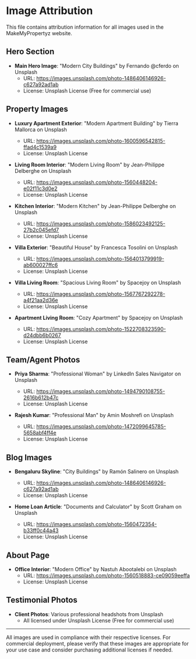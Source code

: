 # Image Attribution

This file contains attribution information for all images used in the MakeMyPropertyz website.

## Hero Section
- **Main Hero Image**: "Modern City Buildings" by Fernando @cferdo on Unsplash
  - URL: https://images.unsplash.com/photo-1486406146926-c627a92ad1ab
  - License: Unsplash License (Free for commercial use)

## Property Images
- **Luxury Apartment Exterior**: "Modern Apartment Building" by Tierra Mallorca on Unsplash
  - URL: https://images.unsplash.com/photo-1600596542815-ffad4c1539a9
  - License: Unsplash License

- **Living Room Interior**: "Modern Living Room" by Jean-Philippe Delberghe on Unsplash
  - URL: https://images.unsplash.com/photo-1560448204-e02f11c3d0e2
  - License: Unsplash License

- **Kitchen Interior**: "Modern Kitchen" by Jean-Philippe Delberghe on Unsplash
  - URL: https://images.unsplash.com/photo-1586023492125-27b2c045efd7
  - License: Unsplash License

- **Villa Exterior**: "Beautiful House" by Francesca Tosolini on Unsplash
  - URL: https://images.unsplash.com/photo-1564013799919-ab600027ffc6
  - License: Unsplash License

- **Villa Living Room**: "Spacious Living Room" by Spacejoy on Unsplash
  - URL: https://images.unsplash.com/photo-1567767292278-a4f21aa2d36e
  - License: Unsplash License

- **Apartment Living Room**: "Cozy Apartment" by Spacejoy on Unsplash
  - URL: https://images.unsplash.com/photo-1522708323590-d24dbb6b0267
  - License: Unsplash License

## Team/Agent Photos
- **Priya Sharma**: "Professional Woman" by LinkedIn Sales Navigator on Unsplash
  - URL: https://images.unsplash.com/photo-1494790108755-2616b612b47c
  - License: Unsplash License

- **Rajesh Kumar**: "Professional Man" by Amin Moshrefi on Unsplash
  - URL: https://images.unsplash.com/photo-1472099645785-5658abf4ff4e
  - License: Unsplash License

## Blog Images
- **Bengaluru Skyline**: "City Buildings" by Ramón Salinero on Unsplash
  - URL: https://images.unsplash.com/photo-1486406146926-c627a92ad1ab
  - License: Unsplash License

- **Home Loan Article**: "Documents and Calculator" by Scott Graham on Unsplash
  - URL: https://images.unsplash.com/photo-1560472354-b33ff0c44a43
  - License: Unsplash License

## About Page
- **Office Interior**: "Modern Office" by Nastuh Abootalebi on Unsplash
  - URL: https://images.unsplash.com/photo-1560518883-ce09059eeffa
  - License: Unsplash License

## Testimonial Photos
- **Client Photos**: Various professional headshots from Unsplash
  - All licensed under Unsplash License (Free for commercial use)

---

All images are used in compliance with their respective licenses. For commercial deployment, please verify that these images are appropriate for your use case and consider purchasing additional licenses if needed.
